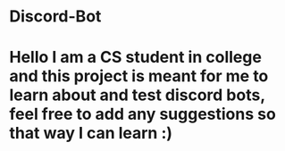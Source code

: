 # Discord-Bot
# Hello I am a CS student in college and this project is meant for me to learn about and test discord bots, feel free to add any suggestions so that way I can learn :)
